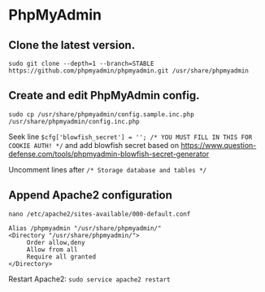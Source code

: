 # PhpMyAdmin

## Clone the latest version.
`sudo git clone --depth=1 --branch=STABLE https://github.com/phpmyadmin/phpmyadmin.git /usr/share/phpmyadmin`

## Create and edit PhpMyAdmin config.

`sudo cp /usr/share/phpmyadmin/config.sample.inc.php /usr/share/phpmyadmin/config.inc.php`

Seek line `$cfg['blowfish_secret'] = ''; /* YOU MUST FILL IN THIS FOR COOKIE AUTH! */` and add blowfish secret based on https://www.question-defense.com/tools/phpmyadmin-blowfish-secret-generator

Uncomment lines after `/* Storage database and tables */`

## Append Apache2 configuration
`nano /etc/apache2/sites-available/000-default.conf`

~~~~
Alias /phpmyadmin "/usr/share/phpmyadmin/"
<Directory "/usr/share/phpmyadmin/">
     Order allow,deny
     Allow from all
     Require all granted
</Directory>
~~~~

Restart Apache2: `sudo service apache2 restart`


